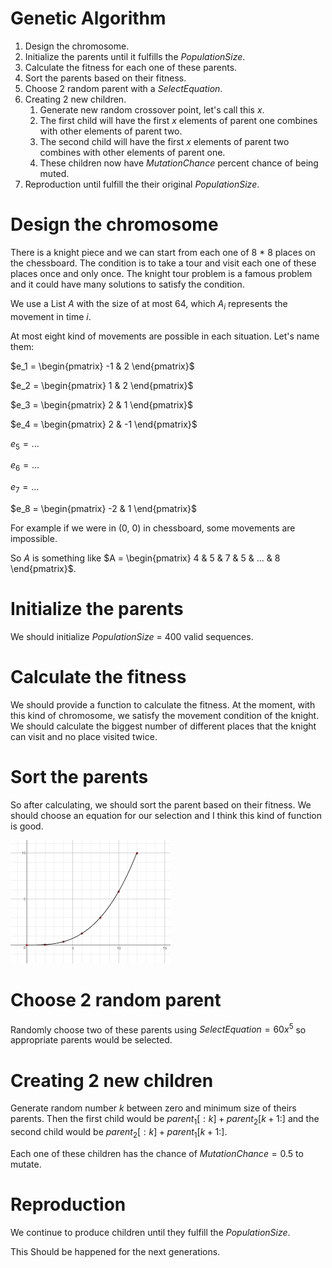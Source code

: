 # Genetic Algorithm

1. Design the chromosome.
2. Initialize the parents until it fulfills the $PopulationSize$.
3. Calculate the fitness for each one of these parents.
4. Sort the parents based on their fitness.
5. Choose 2 random parent with a $SelectEquation$.
6. Creating 2 new children.
    1. Generate new random crossover point, let's call this $x$.
    2. The first child will have the first $x$ elements of parent one combines with other elements of parent two.
    3. The second child will have the first $x$ elements of parent two combines with other elements of parent one.
    4. These children now have $MutationChance$ percent chance of being muted.
7. Reproduction until fulfill the their original $PopulationSize$.

# Design the chromosome

There is a knight piece and we can start from each one of 8 * 8 places on the chessboard. The condition is to take a tour and visit each one of these places once and only once. The knight tour problem is a famous problem and it could have many solutions to satisfy the condition.

We use a List $A$ with the size of at most 64, which $A_i$ represents the movement in time $i$.

At most eight kind of movements are possible in each situation. Let's name them:

$e_1 = \begin{pmatrix}
-1 & 2
\end{pmatrix}$

$e_2 = \begin{pmatrix}
1 & 2
\end{pmatrix}$

$e_3 = \begin{pmatrix}
2 & 1
\end{pmatrix}$

$e_4 = \begin{pmatrix}
2 & -1
\end{pmatrix}$

$e_5 = ...$

$e_6 = ...$

$e_7 = ...$

$e_8 = \begin{pmatrix}
-2 & 1
\end{pmatrix}$

For example if we were in (0, 0) in chessboard, some movements are impossible.

So $A$ is something like $A = \begin{pmatrix}
4 & 5 & 7 & 5 & ... & 8
\end{pmatrix}$.

# Initialize the parents

We should initialize $PopulationSize$ = 400 valid sequences.

# Calculate the fitness

We should provide a function to calculate the fitness. At the moment, with this kind of chromosome, we satisfy the movement condition of the knight. We should calculate the biggest number of different places that the knight can visit and no place visited twice. 

# Sort the parents

So after calculating, we should sort the parent based on their fitness. We should choose an equation for our selection and I think this kind of function is good.

![Genetic%20Algorithm%208cb0b656f6ab413884a3685acb737928/Untitled.png](Genetic%20Algorithm%208cb0b656f6ab413884a3685acb737928/Untitled.png)

# Choose 2 random parent

Randomly choose two of these parents using $SelectEquation = 60x^5$ so appropriate parents would be selected.

# Creating 2 new children

Generate random number $k$ between zero and minimum size of theirs parents.  Then the first child would be $parent_1[:k] + parent_2[k+1:]$ and the second child would be $parent_2[:k] + parent_1[k+1:]$.

Each one of these children has the chance of $MutationChance=0.5$ to mutate.

# Reproduction

We continue to produce children until they fulfill the $PopulationSize$. 

This Should be happened for the next generations.